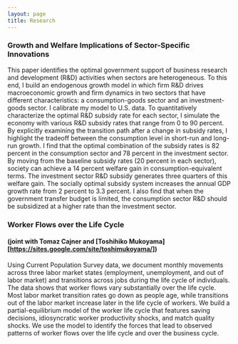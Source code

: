 ```yaml
---
layout: page
title: Research
---
```

### Growth and Welfare Implications of Sector-Specific Innovations ###

This paper identifies the optimal government support of business research and development (R&D) activities when sectors are heterogeneous. To this end, I build an endogenous growth model in which firm R&D drives macroeconomic growth and firm dynamics in two sectors that have different characteristics: a consumption-goods sector and an investment-goods sector. I calibrate my model to U.S. data. To quantitatively characterize the optimal R&D subsidy rate for each sector, I simulate the economy with various R&D subsidy rates that range from 0 to 90 percent. By explicitly examining the transition path after a change in subsidy rates, I highlight the tradeoff between the consumption level in short-run and long-run growth. I find that the optimal combination of the subsidy rates is 82 percent in the consumption sector and 78 percent in the investment sector. By moving from the baseline subsidy rates (20 percent in each sector), society can achieve a 14 percent welfare gain in consumption-equivalent terms. The investment sector R&D subsidy generates three quarters of this welfare gain. The socially optimal subsidy system increases the annual GDP growth rate from 2 percent to 3.3 percent. I also find that when the government transfer budget is limited, the consumption sector R&D should be subsidized at a higher rate than the investment sector.

### Worker Flows over the Life Cycle ###

#### (joint with Tomaz Cajner and [Toshihiko Mukoyama][https://sites.google.com/site/toshimukoyama/]) ####

Using Current Population Survey data, we document monthly movements across three labor market states (employment, unemployment, and out of labor market) and transitions across jobs during the life cycle of individuals. The data shows that worker flows vary substantially over the life cycle. Most labor market transition rates go down as people age, while transitions out of the labor market increase later in the life cycle of workers. We build a partial-equilibrium model of the worker life cycle that features saving decisions, idiosyncratic worker productivity shocks, and match quality shocks. We use the model to identify the forces that lead to observed patterns of worker flows over the life cycle and over the business cycle.
